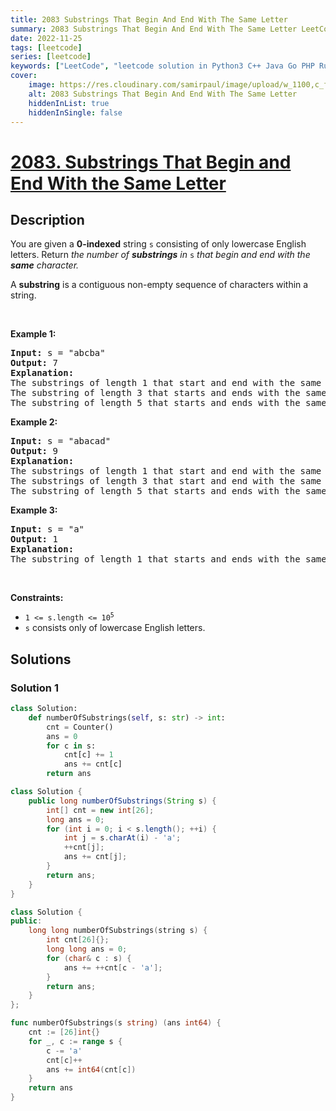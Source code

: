 ```yaml
---
title: 2083 Substrings That Begin And End With The Same Letter
summary: 2083 Substrings That Begin And End With The Same Letter LeetCode Solution Explained
date: 2022-11-25
tags: [leetcode]
series: [leetcode]
keywords: ["LeetCode", "leetcode solution in Python3 C++ Java Go PHP Ruby Swift TypeScript Rust C# JavaScript C", "2083 Substrings That Begin And End With The Same Letter LeetCode Solution Explained in all languages"]
cover:
    image: https://res.cloudinary.com/samirpaul/image/upload/w_1100,c_fit,co_rgb:FFFFFF,l_text:Arial_75_bold:2083 Substrings That Begin And End With The Same Letter - Solution Explained/problem-solving.webp
    alt: 2083 Substrings That Begin And End With The Same Letter
    hiddenInList: true
    hiddenInSingle: false
---
```



# [2083. Substrings That Begin and End With the Same Letter](https://leetcode.com/problems/substrings-that-begin-and-end-with-the-same-letter)


## Description

<p>You are given a <strong>0-indexed</strong> string <code>s</code> consisting of only lowercase English letters. Return <em>the number of <strong>substrings</strong> in </em><code>s</code> <em>that begin and end with the <strong>same</strong> character.</em></p>

<p>A <strong>substring</strong> is a contiguous non-empty sequence of characters within a string.</p>

<p>&nbsp;</p>
<p><strong class="example">Example 1:</strong></p>

<pre>
<strong>Input:</strong> s = &quot;abcba&quot;
<strong>Output:</strong> 7
<strong>Explanation:</strong>
The substrings of length 1 that start and end with the same letter are: &quot;a&quot;, &quot;b&quot;, &quot;c&quot;, &quot;b&quot;, and &quot;a&quot;.
The substring of length 3 that starts and ends with the same letter is: &quot;bcb&quot;.
The substring of length 5 that starts and ends with the same letter is: &quot;abcba&quot;.
</pre>

<p><strong class="example">Example 2:</strong></p>

<pre>
<strong>Input:</strong> s = &quot;abacad&quot;
<strong>Output:</strong> 9
<strong>Explanation:</strong>
The substrings of length 1 that start and end with the same letter are: &quot;a&quot;, &quot;b&quot;, &quot;a&quot;, &quot;c&quot;, &quot;a&quot;, and &quot;d&quot;.
The substrings of length 3 that start and end with the same letter are: &quot;aba&quot; and &quot;aca&quot;.
The substring of length 5 that starts and ends with the same letter is: &quot;abaca&quot;.
</pre>

<p><strong class="example">Example 3:</strong></p>

<pre>
<strong>Input:</strong> s = &quot;a&quot;
<strong>Output:</strong> 1
<strong>Explanation:</strong>
The substring of length 1 that starts and ends with the same letter is: &quot;a&quot;.
</pre>

<p>&nbsp;</p>
<p><strong>Constraints:</strong></p>

<ul>
	<li><code>1 &lt;= s.length &lt;= 10<sup>5</sup></code></li>
	<li><code>s</code> consists only of lowercase English letters.</li>
</ul>

## Solutions

### Solution 1

<!-- tabs:start -->

```python
class Solution:
    def numberOfSubstrings(self, s: str) -> int:
        cnt = Counter()
        ans = 0
        for c in s:
            cnt[c] += 1
            ans += cnt[c]
        return ans
```

```java
class Solution {
    public long numberOfSubstrings(String s) {
        int[] cnt = new int[26];
        long ans = 0;
        for (int i = 0; i < s.length(); ++i) {
            int j = s.charAt(i) - 'a';
            ++cnt[j];
            ans += cnt[j];
        }
        return ans;
    }
}
```

```cpp
class Solution {
public:
    long long numberOfSubstrings(string s) {
        int cnt[26]{};
        long long ans = 0;
        for (char& c : s) {
            ans += ++cnt[c - 'a'];
        }
        return ans;
    }
};
```

```go
func numberOfSubstrings(s string) (ans int64) {
	cnt := [26]int{}
	for _, c := range s {
		c -= 'a'
		cnt[c]++
		ans += int64(cnt[c])
	}
	return ans
}
```

<!-- tabs:end -->

<!-- end -->
